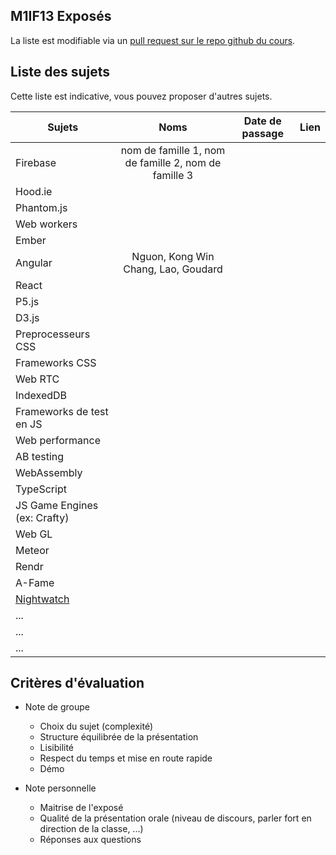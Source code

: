 ## M1IF13 Exposés

La liste est modifiable via un [pull request sur le repo github du cours](https://github.com/aurelient/mif13/blob/master/2018/exposes.md).

## Liste des sujets
<!-- Table à compléter -->

Cette liste est indicative, vous pouvez proposer d'autres sujets.

| Sujets                        | Noms          | Date de passage  | Lien  |
| ----------------------------- |:-------------:| ---------------- | ----- |
| Firebase                      | nom de famille 1, nom de famille 2, nom de famille 3 |                  |       |
| Hood.ie                       |               |                  |       |
| Phantom.js                    |               |                  |       |
| Web workers                   |               |                  |       |
| Ember                         |               |                  |       |
| Angular                       | Nguon, Kong Win Chang, Lao, Goudard              |                  |       |
| React                         |               |                  |       |
| P5.js                         |               |                  |       |
| D3.js                         |               |                  |       |
| Preprocesseurs CSS            |               |                  |       |
| Frameworks CSS                |               |                  |       |
| Web RTC                       |               |                  |       |
| IndexedDB                     |               |                  |       |
| Frameworks de test en JS      |               |                  |       |
| Web performance               |               |                  |       |
| AB testing                    |               |                  |       |
| WebAssembly                   |               |                  |       |
| TypeScript                    |               |                  |       |
| JS Game Engines (ex: Crafty)  |               |                  |       |
| Web GL                        |               |                  |       |
| Meteor                        |               |                  |       |
| Rendr                         |               |                  |       |
| A-Fame                        |               |                  |       |
| [Nightwatch](http://nightwatchjs.org/) |      |                  |       |
| ...                           |               |                  |       |
| ...                           |               |                  |       |
| ...                           |               |                  |       |


<!-- Merci de maintenir un semblant de mise en page sur le tableau -->


## Critères d'évaluation

- Note de groupe
  - Choix du sujet (complexité)
  -	Structure équilibrée de la présentation
  - Lisibilité
  - Respect du temps et mise en route rapide
  - Démo

- Note personnelle		
  - Maitrise de l'exposé
  - Qualité de la présentation orale (niveau de discours, parler fort en direction de la classe, ...)
  - Réponses aux questions
